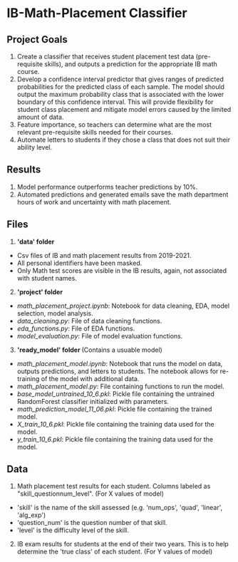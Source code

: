 # IB-Math-Placement Classifier

## Project Goals

1. Create a classifier that receives student placement test data (pre-requisite skills), and outputs a prediction for the appropriate IB math course.
2. Develop a confidence interval predictor that gives ranges of predicted probabilities for the predicted class of each sample. The model should output the maximum probability class that is associated with the lower boundary of this confidence interval. This will provide flexibility for student class placement and mitigate model errors caused by the limited amount of data.
3. Feature importance, so teachers can determine what are the most relevant pre-requisite skills needed for their courses.
4. Automate letters to students if they chose a class that does not suit their ability level.

## Results

1. Model performance outperforms teacher predictions by 10%.
2. Automated predictions and generated emails save the math department hours of work and uncertainty with math placement.

## Files
1. <b>'data' folder </b>
- Csv files of IB and math placement results from 2019-2021. 
- All personal identifiers have been masked. 
- Only Math test scores are visible in the IB results, again, not associated with student names.
2. <b>'project' folder </b>
- *math_placement_project.ipynb*: Notebook for data cleaning, EDA, model selection, model analysis.
- *data_cleaning.py*: File of data cleaning functions.
- *eda_functions.py*: File of EDA functions.
- *model_evaluation.py*: File of model evaluation functions.
3. <b>'ready_model' folder </b> (Contains a usuable model)
- *math_placement_model.ipynb*: Notebook that runs the model on data, outputs predictions, and letters to students. The notebook allows for re-training of the model with additional data.
- *math_placement_model.py*: File containing functions to run the model.
- *base_model_untrained_10_6.pkl*: Pickle file containing the untrained RandomForest classifier initialized with parameters.
- *math_prediction_model_11_06.pkl*: Pickle file containing the trained model.
- *X_train_10_6.pkl*: Pickle file containing the training data used for the model.
- *y_train_10_6.pkl*: Pickle file containing the training data used for the model.

## Data
1. Math placement test results for each student. Columns labeled as "skill_questionnum_level". (For X values of model)
- 'skill' is the name of the skill assessed (e.g. 'num_ops', 'quad', 'linear', 'alg_exp')
- 'question_num' is the question number of that skill.
- 'level' is the difficulty level of the skill.
2. IB exam results for students at the end of their two years. This is to help determine the 'true class' of each student. (For Y values of model)
